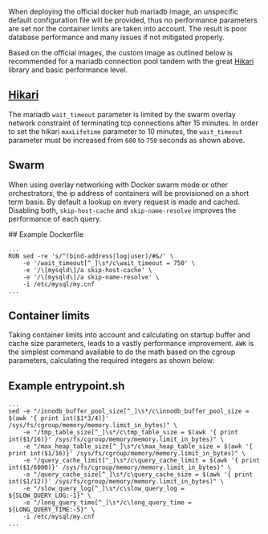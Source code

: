 When deploying the official docker hub mariadb image, an unspecific default configuration file will be provided, thus no performance parameters are set nor the container limits are taken into account. The result is poor database performance and many issues if not mitigated properly.

Based on the official images, the custom image as outlined below is recommended for a mariadb connection pool tandem with the great [Hikari](https://github.com/brettwooldridge/HikariCP) library and basic performance level.

## [Hikari](https://github.com/brettwooldridge/HikariCP)
The mariadb `wait_timeout` parameter is limited by the swarm overlay network constraint of terminating tcp connections after 15 minutes. In order to set the hikari `maxLifetime` parameter to 10 minutes, the `wait_timeout` parameter must be increased from `600` to `750` seconds as shown above.

## Swarm
When using overlay networking with Docker swarm mode or other orchestrators, the ip address of containers will be provisioned on a short term basis. By default a lookup on every request is made and cached. Disabling both, `skip-host-cache` and `skip-name-resolve` improves the performance of each query.

## Example Dockerfile
```
...
RUN sed -re 's/^(bind-address|log|user)/#&/' \
    -e '/wait_timeout[^_]\s*/c\wait_timeout = 750' \
    -e '/\[mysqld\]/a skip-host-cache' \
    -e '/\[mysqld\]/a skip-name-resolve' \
    -i /etc/mysql/my.cnf
...
```

## Container limits
Taking container limits into account and calculating on startup buffer and cache size parameters, leads to a vastly performance improvement. `AWK` is the simplest command available to do the math based on the cgroup parameters, calculating the required integers as shown below:

## Example entrypoint.sh
```
...
sed -e "/innodb_buffer_pool_size[^_]\s*/c\innodb_buffer_pool_size = $(awk '{ print int($1*3/4)}' /sys/fs/cgroup/memory/memory.limit_in_bytes)" \
    -e "/tmp_table_size[^_]\s*/c\tmp_table_size = $(awk '{ print int($1/16)}' /sys/fs/cgroup/memory/memory.limit_in_bytes)" \
    -e "/max_heap_table_size[^_]\s*/c\max_heap_table_size = $(awk '{ print int($1/16)}' /sys/fs/cgroup/memory/memory.limit_in_bytes)" \
    -e "/query_cache_limit[^_]\s*/c\query_cache_limit = $(awk '{ print int($1/6000)}' /sys/fs/cgroup/memory/memory.limit_in_bytes)" \
    -e "/query_cache_size[^_]\s*/c\query_cache_size = $(awk '{ print int($1/12)}' /sys/fs/cgroup/memory/memory.limit_in_bytes)" \
    -e "/slow_query_log[^_]\s*/c\slow_query_log = ${SLOW_QUERY_LOG:-1}" \
    -e "/long_query_time[^_]\s*/c\long_query_time = ${LONG_QUERY_TIME:-5}" \
    -i /etc/mysql/my.cnf
...
```
